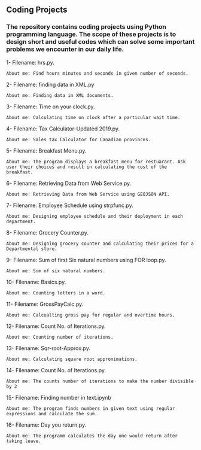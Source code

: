 ## Coding Projects

### The repository contains coding projects using Python programming language. The scope of these projects is to design short and useful codes which can solve some important problems we encounter in our daily life.

1- Filename: hrs.py.
   
    About me: Find hours minutes and seconds in given number of seconds. 

2- Filename: finding data in XML.py
   
    About me: Finding data in XML documents.

3- Filename: Time on your clock.py.
   
    About me: Calculating time on clock after a particular wait time.
   
4- Filename: Tax Calculator-Updated 2019.py.
   
    About me: Sales tax Calculator for Canadian provinces.

5- Filename: Breakfast Menu.py.
   
    About me: The program displays a breakfast menu for restuarant. Ask user their choices and result in calculating the cost of the breakfast.

6- Filename: Retrieving Data from Web Service.py.
   
    About me: Retrieving Data from Web Service using GEOJSON API.

7- Filename: Employee Schedule using strpfunc.py.
   
    About me: Designing employee schedule and their deployment in each department.

8- Filename: Grocery Counter.py.
   
    About me: Designing grocery counter and calculating their prices for a Departmental store.
   
9- Filename: Sum of first Six natural numbers using FOR loop.py.
   
    About me: Sum of six natural numbers.

10- Filename: Basics.py.
   
    About me: Counting letters in a word.

11- Filename: GrossPayCalc.py.
   
    About me: Calcualting gross pay for regular and overtime hours.
    
12- Filename: Count No. of Iterations.py.
    
    About me: Counting number of iterations.
    
13- Filename: Sqr-root-Approx.py.
    
    About me: Calculating square root approximations.

14- Filename: Count No. of Iterations.py.
    
    About me: The counts number of iterations to make the number divisible by 2
    
15- Filename: Finding number in text.ipynb
    
    About me: The program finds numbers in given text using regular expressions and calculate the sum.
    
16- Filename: Day you return.py.
    
    About me: The programm calculates the day one would return after taking leave.
   
